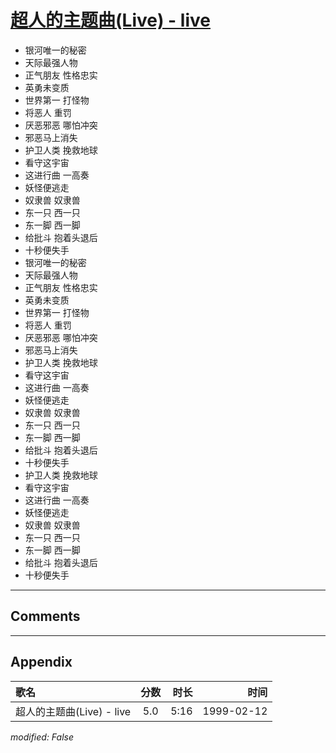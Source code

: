 # [超人的主题曲(Live) - live](https://music.163.com/song?id=67665)

* 银河唯一的秘密
* 天际最强人物
* 正气朋友 性格忠实
* 英勇未变质
* 世界第一 打怪物
* 将恶人 重罚
* 厌恶邪恶 哪怕冲突
* 邪恶马上消失
* 护卫人类 挽救地球
* 看守这宇宙
* 这进行曲 一高奏
* 妖怪便逃走
* 奴隶兽 奴隶兽
* 东一只 西一只
* 东一脚 西一脚
* 给批斗 抱着头退后
* 十秒便失手
* 银河唯一的秘密
* 天际最强人物
* 正气朋友 性格忠实
* 英勇未变质
* 世界第一 打怪物
* 将恶人 重罚
* 厌恶邪恶 哪怕冲突
* 邪恶马上消失
* 护卫人类 挽救地球
* 看守这宇宙
* 这进行曲 一高奏
* 妖怪便逃走
* 奴隶兽 奴隶兽
* 东一只 西一只
* 东一脚 西一脚
* 给批斗 抱着头退后
* 十秒便失手
* 护卫人类 挽救地球
* 看守这宇宙
* 这进行曲 一高奏
* 妖怪便逃走
* 奴隶兽 奴隶兽
* 东一只 西一只
* 东一脚 西一脚
* 给批斗 抱着头退后
* 十秒便失手


---

## Comments


---

## Appendix

|歌名|分数|时长|时间|
|:---|:---:|---:|---:|
|超人的主题曲(Live) - live|5.0|5:16|1999-02-12

*modified: False*